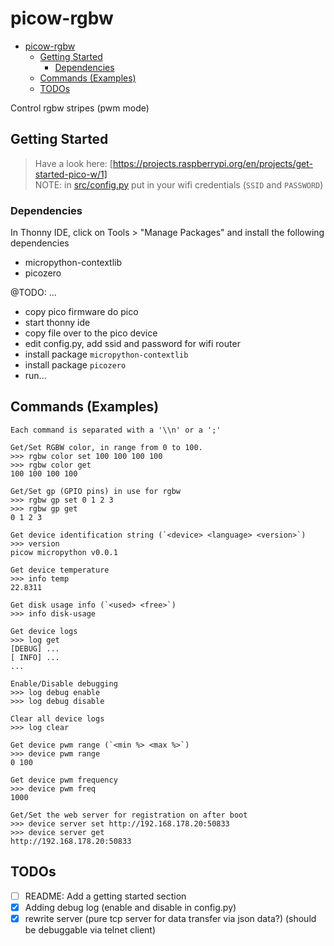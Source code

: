 # picow-rgbw

<!--toc:start-->
- [picow-rgbw](#picow-rgbw)
  - [Getting Started](#getting-started)
    - [Dependencies](#dependencies)
  - [Commands (Examples)](#commands-examples)
  - [TODOs](#todos)
<!--toc:end-->

Control rgbw stripes (pwm mode)

## Getting Started

> Have a look here: [https://projects.raspberrypi.org/en/projects/get-started-pico-w/1]  
> NOTE: in [src/config.py](src/config.py) put in your wifi credentials (`SSID` and `PASSWORD`)

### Dependencies

In Thonny IDE, click on Tools > "Manage Packages" and install the
following dependencies

- micropython-contextlib
- picozero

@TODO: ...

- copy pico firmware do pico
- start thonny ide
- copy file over to the pico device
- edit config.py, add ssid and password for wifi router
- install package `micropython-contextlib`
- install package `picozero`
- run...

## Commands (Examples)

```text
Each command is separated with a '\\n' or a ';'

Get/Set RGBW color, in range from 0 to 100.
>>> rgbw color set 100 100 100 100
>>> rgbw color get
100 100 100 100

Get/Set gp (GPIO pins) in use for rgbw
>>> rgbw gp set 0 1 2 3
>>> rgbw gp get
0 1 2 3

Get device identification string (`<device> <language> <version>`)
>>> version
picow micropython v0.0.1

Get device temperature
>>> info temp
22.8311

Get disk usage info (`<used> <free>`)
>>> info disk-usage

Get device logs
>>> log get
[DEBUG] ...
[ INFO] ...
...

Enable/Disable debugging
>>> log debug enable
>>> log debug disable

Clear all device logs
>>> log clear

Get device pwm range (`<min %> <max %>`)
>>> device pwm range
0 100

Get device pwm frequency
>>> device pwm freq
1000

Get/Set the web server for registration on after boot
>>> device server set http://192.168.178.20:50833
>>> device server get
http://192.168.178.20:50833
```

## TODOs

- [ ] README: Add a getting started section
- [x] Adding debug log (enable and disable in config.py)
- [x] rewrite server (pure tcp server for data transfer via json data?)
      (should be debuggable via telnet client)

